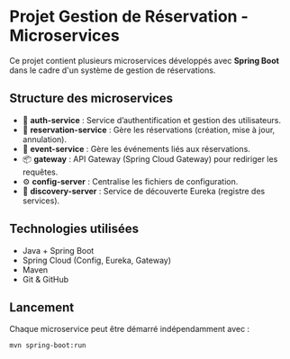
# Projet Gestion de Réservation - Microservices

Ce projet contient plusieurs microservices développés avec **Spring Boot** dans le cadre d'un système de gestion de réservations.

## Structure des microservices

- 🔐 **auth-service** : Service d’authentification et gestion des utilisateurs.
- 🧾 **reservation-service** : Gère les réservations (création, mise à jour, annulation).
- 📅 **event-service** : Gère les événements liés aux réservations.
- 📦 **gateway** : API Gateway (Spring Cloud Gateway) pour rediriger les requêtes.
- ⚙️ **config-server** : Centralise les fichiers de configuration.
- 📡 **discovery-server** : Service de découverte Eureka (registre des services).

## Technologies utilisées

- Java + Spring Boot
- Spring Cloud (Config, Eureka, Gateway)
- Maven
- Git & GitHub

## Lancement

Chaque microservice peut être démarré indépendamment avec :

```bash
mvn spring-boot:run
